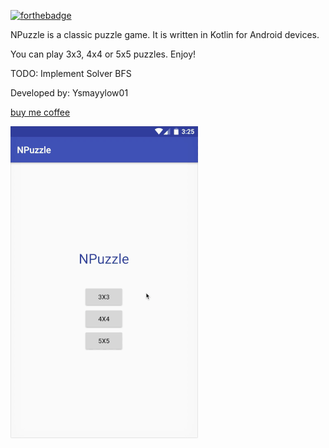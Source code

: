 
[![forthebadge](https://img.shields.io/badge/code%20style-ktlint-FF4081.svg)](https://github.com/shyiko/ktlint)

NPuzzle is a classic puzzle game. It is written in Kotlin for Android devices.

You can play 3x3, 4x4 or 5x5 puzzles. Enjoy!

TODO: Implement Solver BFS

Developed by: Ysmayylow01

[buy me coffee](merdanysmayylow25@gmail.com)

![](/screen-records/screen-record.gif)

